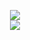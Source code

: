 <p align="center">
  <img src="https://skillicons.dev/icons?i=blender,godot,figma,gamemakerstudio,haxeflixel,robloxstudio,unity,qt,vscode">
  <br>
  <img src="https://skillicons.dev/icons?i=lua,py,cs,cpp,java,html,css,js,ts">
</p>
